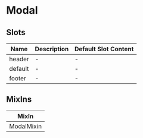 # Modal

## Slots

<!-- @vuese:Modal:slots:start -->
|Name|Description|Default Slot Content|
|---|---|---|
|header|-|-|
|default|-|-|
|footer|-|-|

<!-- @vuese:Modal:slots:end -->


## MixIns

<!-- @vuese:Modal:mixIns:start -->
|MixIn|
|---|
|ModalMixin|

<!-- @vuese:Modal:mixIns:end -->


